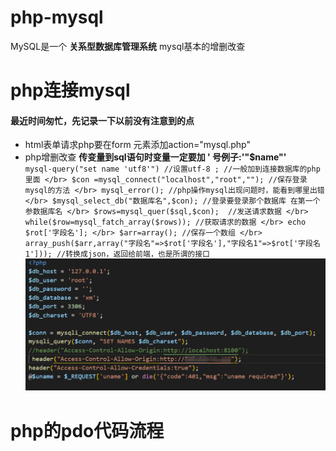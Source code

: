 # php-mysql
MySQL是一个 **关系型数据库管理系统**
mysql基本的增删改查
# php连接mysql
#### 最近时间匆忙，先记录一下以前没有注意到的点
* html表单请求php要在form 元素添加action="mysql.php"
* php增删改查 **传变量到sql语句时变量一定要加 ' 号例子:'"$name"'** </br>
`mysql-query("set name 'utf8'") //设置utf-8 ; //一般加到连接数据库的php里面 </br>
 $con =mysql_connect("localhost","root",""); //保存登录mysql的方法 </br>
 mysql_error(); //php操作mysql出现问题时，能看到哪里出错 </br>
 $mysql_select_db("数据库名",$con); //登录要登录那个数据库 在第一个参数据库名 </br>
 $rows=mysql_quer($sql,$con);  //发送请求数据 </br>
 while($row=mysql_fatch_array($rows)); //获取请求的数据 </br>
 echo $rot['字段名']; </br>
 $arr=array(); //保存一个数组 </br>
 array_push($arr,array("字段名"=>$rot['字段名'],"字段名1"=>$rot['字段名1'])); //转换成json，返回给前端，也是所谓的接口` </br>
![image](https://github.com/qzxuwenlong/php-mysql/blob/master/img/2bda0ee4ed6de97a49632e186b25b6f.png)
# php的pdo代码流程

